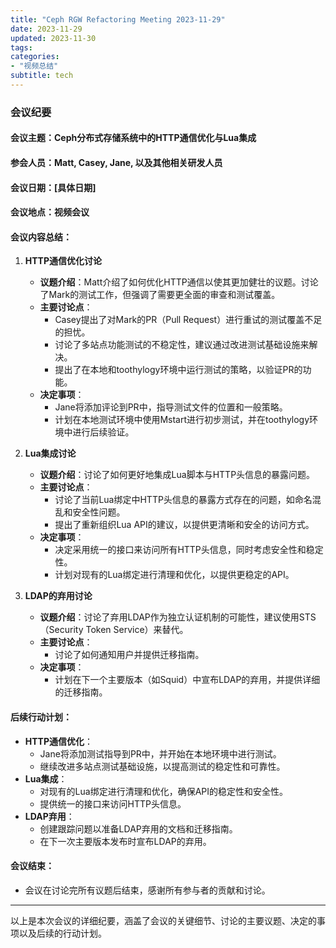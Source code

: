 ```yaml
---
title: "Ceph RGW Refactoring Meeting 2023-11-29"
date: 2023-11-29
updated: 2023-11-30
tags:
categories:
- "视频总结"
subtitle: tech
---
```



### 会议纪要

#### 会议主题：Ceph分布式存储系统中的HTTP通信优化与Lua集成

#### 参会人员：Matt, Casey, Jane, 以及其他相关研发人员

#### 会议日期：[具体日期]

#### 会议地点：视频会议

#### 会议内容总结：

1. **HTTP通信优化讨论**
   - **议题介绍**：Matt介绍了如何优化HTTP通信以使其更加健壮的议题。讨论了Mark的测试工作，但强调了需要更全面的审查和测试覆盖。
   - **主要讨论点**：
     - Casey提出了对Mark的PR（Pull Request）进行重试的测试覆盖不足的担忧。
     - 讨论了多站点功能测试的不稳定性，建议通过改进测试基础设施来解决。
     - 提出了在本地和toothylogy环境中运行测试的策略，以验证PR的功能。
   - **决定事项**：
     - Jane将添加评论到PR中，指导测试文件的位置和一般策略。
     - 计划在本地测试环境中使用Mstart进行初步测试，并在toothylogy环境中进行后续验证。

2. **Lua集成讨论**
   - **议题介绍**：讨论了如何更好地集成Lua脚本与HTTP头信息的暴露问题。
   - **主要讨论点**：
     - 讨论了当前Lua绑定中HTTP头信息的暴露方式存在的问题，如命名混乱和安全性问题。
     - 提出了重新组织Lua API的建议，以提供更清晰和安全的访问方式。
   - **决定事项**：
     - 决定采用统一的接口来访问所有HTTP头信息，同时考虑安全性和稳定性。
     - 计划对现有的Lua绑定进行清理和优化，以提供更稳定的API。

3. **LDAP的弃用讨论**
   - **议题介绍**：讨论了弃用LDAP作为独立认证机制的可能性，建议使用STS（Security Token Service）来替代。
   - **主要讨论点**：
     - 讨论了如何通知用户并提供迁移指南。
   - **决定事项**：
     - 计划在下一个主要版本（如Squid）中宣布LDAP的弃用，并提供详细的迁移指南。

#### 后续行动计划：
- **HTTP通信优化**：
  - Jane将添加测试指导到PR中，并开始在本地环境中进行测试。
  - 继续改进多站点测试基础设施，以提高测试的稳定性和可靠性。
- **Lua集成**：
  - 对现有的Lua绑定进行清理和优化，确保API的稳定性和安全性。
  - 提供统一的接口来访问HTTP头信息。
- **LDAP弃用**：
  - 创建跟踪问题以准备LDAP弃用的文档和迁移指南。
  - 在下一次主要版本发布时宣布LDAP的弃用。

#### 会议结束：
- 会议在讨论完所有议题后结束，感谢所有参与者的贡献和讨论。

---

以上是本次会议的详细纪要，涵盖了会议的关键细节、讨论的主要议题、决定的事项以及后续的行动计划。